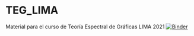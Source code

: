 # TEG_LIMA
Material para el curso de Teoría Espectral de Gráficas LIMA 2021
[![Binder](https://mybinder.org/badge_logo.svg)](https://mybinder.org/v2/gh/plumeriopipichas/TEG_LIMA_2021/main)

